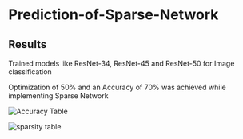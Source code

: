 # Prediction-of-Sparse-Network

## Results

Trained models like ResNet-34, ResNet-45 and ResNet-50 for Image classification

Optimization of 50% and an Accuracy of 70% was achieved while implementing Sparse Network

![Accuracy Table](https://github.com/user-attachments/assets/755a9b9e-d852-4b87-96b5-64b0e13f2501)

![sparsity table](https://github.com/user-attachments/assets/d33b1522-8d84-4274-886c-75ff0aa03c4f)

